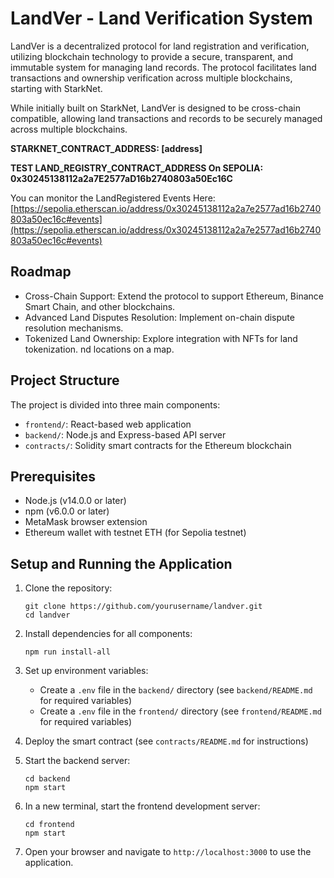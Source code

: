 # LandVer - Land Verification System

LandVer is a decentralized protocol for land registration and verification, utilizing blockchain technology to provide a secure, transparent, and immutable system for managing land records. The protocol facilitates land transactions and ownership verification across multiple blockchains, starting with StarkNet.

While initially built on StarkNet, LandVer is designed to be cross-chain compatible, allowing land transactions and records to be securely managed across multiple blockchains.

**STARKNET_CONTRACT_ADDRESS: [address]**

**TEST LAND_REGISTRY_CONTRACT_ADDRESS On SEPOLIA:  0x30245138112a2a7E2577aD16b2740803a50Ec16C**


You can monitor the LandRegistered Events Here: [https://sepolia.etherscan.io/address/0x30245138112a2a7e2577ad16b2740803a50ec16c#events](https://sepolia.etherscan.io/address/0x30245138112a2a7e2577ad16b2740803a50ec16c#events)

## Roadmap
- Cross-Chain Support: Extend the protocol to support Ethereum, Binance Smart Chain, and other blockchains.
- Advanced Land Disputes Resolution: Implement on-chain dispute resolution mechanisms.
- Tokenized Land Ownership: Explore integration with NFTs for land tokenization.
nd locations on a map.

## Project Structure

The project is divided into three main components:

- `frontend/`: React-based web application
- `backend/`: Node.js and Express-based API server
- `contracts/`: Solidity smart contracts for the Ethereum blockchain

## Prerequisites

- Node.js (v14.0.0 or later)
- npm (v6.0.0 or later)
- MetaMask browser extension
- Ethereum wallet with testnet ETH (for Sepolia testnet)

## Setup and Running the Application

1. Clone the repository:
   ```
   git clone https://github.com/yourusername/landver.git
   cd landver
   ```

2. Install dependencies for all components:
   ```
   npm run install-all
   ```

3. Set up environment variables:
   - Create a `.env` file in the `backend/` directory (see `backend/README.md` for required variables)
   - Create a `.env` file in the `frontend/` directory (see `frontend/README.md` for required variables)

4. Deploy the smart contract (see `contracts/README.md` for instructions)

5. Start the backend server:
   ```
   cd backend
   npm start
   ```

6. In a new terminal, start the frontend development server:
   ```
   cd frontend
   npm start
   ```

7. Open your browser and navigate to `http://localhost:3000` to use the application.
